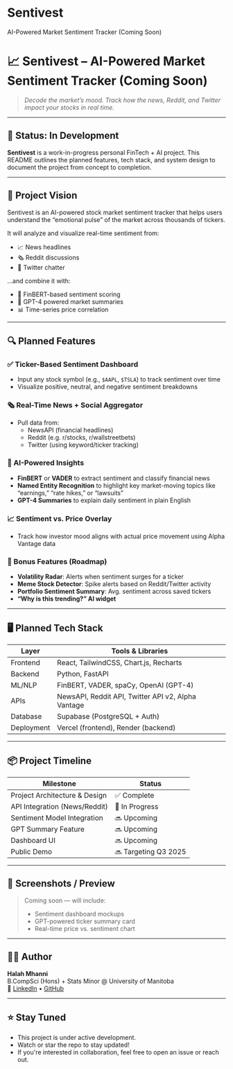 # Sentivest
AI-Powered Market Sentiment Tracker (Coming Soon)


# 📈 Sentivest – AI-Powered Market Sentiment Tracker (Coming Soon)

> *Decode the market’s mood. Track how the news, Reddit, and Twitter impact your stocks in real time.*

---

## 🚧 Status: In Development
**Sentivest** is a work-in-progress personal FinTech + AI project. This README outlines the planned features, tech stack, and system design to document the project from concept to completion.

---

## 🧠 Project Vision

Sentivest is an AI-powered stock market sentiment tracker that helps users understand the “emotional pulse” of the market across thousands of tickers.

It will analyze and visualize real-time sentiment from:
- 📈 News headlines
- 🗞 Reddit discussions
- 💬 Twitter chatter

…and combine it with:
- 🧠 FinBERT-based sentiment scoring
- 🧠 GPT-4 powered market summaries
- 📊 Time-series price correlation

---

## 🔍 Planned Features

### ✅ Ticker-Based Sentiment Dashboard
- Input any stock symbol (e.g., `$AAPL`, `$TSLA`) to track sentiment over time
- Visualize positive, neutral, and negative sentiment breakdowns

### 🗞 Real-Time News + Social Aggregator
- Pull data from:
  - NewsAPI (financial headlines)
  - Reddit (e.g. r/stocks, r/wallstreetbets)
  - Twitter (using keyword/ticker tracking)

### 🧠 AI-Powered Insights
- **FinBERT** or **VADER** to extract sentiment and classify financial news
- **Named Entity Recognition** to highlight key market-moving topics like “earnings,” “rate hikes,” or “lawsuits”
- **GPT-4 Summaries** to explain daily sentiment in plain English

### 📈 Sentiment vs. Price Overlay
- Track how investor mood aligns with actual price movement using Alpha Vantage data

### 🔔 Bonus Features (Roadmap)
- **Volatility Radar**: Alerts when sentiment surges for a ticker
- **Meme Stock Detector**: Spike alerts based on Reddit/Twitter activity
- **Portfolio Sentiment Summary**: Avg. sentiment across saved tickers
- **“Why is this trending?” AI widget**

---

## 🖥 Planned Tech Stack

| Layer       | Tools & Libraries                            |
|------------|-----------------------------------------------|
| Frontend    | React, TailwindCSS, Chart.js, Recharts       |
| Backend     | Python, FastAPI                              |
| ML/NLP      | FinBERT, VADER, spaCy, OpenAI (GPT-4)        |
| APIs        | NewsAPI, Reddit API, Twitter API v2, Alpha Vantage |
| Database    | Supabase (PostgreSQL + Auth)                 |
| Deployment  | Vercel (frontend), Render (backend)          |

---

## 📦 Project Timeline

| Milestone                        | Status     |
|----------------------------------|------------|
| Project Architecture & Design   | ✅ Complete |
| API Integration (News/Reddit)   | 🚧 In Progress |
| Sentiment Model Integration     | 🔜 Upcoming |
| GPT Summary Feature             | 🔜 Upcoming |
| Dashboard UI                    | 🔜 Upcoming |
| Public Demo                     | 🔜 Targeting Q3 2025 |

---

## 📸 Screenshots / Preview

> Coming soon — will include:
> - Sentiment dashboard mockups
> - GPT-powered ticker summary card
> - Real-time price vs. sentiment chart

---

## 👩‍💻 Author

**Halah Mhanni**  
B.CompSci (Hons) + Stats Minor @ University of Manitoba  
🔗 [LinkedIn](https://linkedin.com/in/halah-mhanni) • [GitHub](https://github.com/hal4h)

---

## ⭐ Stay Tuned

- This project is under active development.
- Watch or star the repo to stay updated!
- If you're interested in collaboration, feel free to open an issue or reach out.

